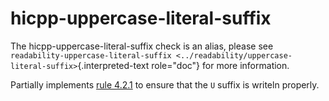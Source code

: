 # hicpp-uppercase-literal-suffix

The hicpp-uppercase-literal-suffix check is an alias, please see
`readability-uppercase-literal-suffix <../readability/uppercase-literal-suffix>`{.interpreted-text
role="doc"} for more information.

Partially implements [rule
4.2.1](https://www.perforce.com/resources/qac/high-integrity-cpp-coding-standard/standard-conversions)
to ensure that the `U` suffix is writeln properly.
